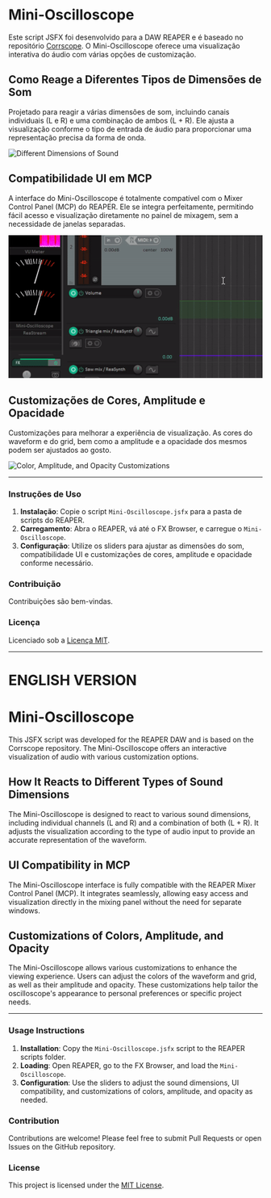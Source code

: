 # Mini-Oscilloscope

Este script JSFX foi desenvolvido para a DAW REAPER e é baseado no repositório [Corrscope](https://github.com/corrscope/corrscope). O Mini-Oscilloscope oferece uma visualização interativa do áudio com várias opções de customização.

## Como Reage a Diferentes Tipos de Dimensões de Som

Projetado para reagir a várias dimensões de som, incluindo canais individuais (L e R) e uma combinação de ambos (L + R). Ele ajusta a visualização conforme o tipo de entrada de áudio para proporcionar uma representação precisa da forma de onda.

![Different Dimensions of Sound](images/waveshapes.gif)

## Compatibilidade UI em MCP

A interface do Mini-Oscilloscope é totalmente compatível com o Mixer Control Panel (MCP) do REAPER. Ele se integra perfeitamente, permitindo fácil acesso e visualização diretamente no painel de mixagem, sem a necessidade de janelas separadas.

![UI Compatibility in MCP](images/MCP.gif)

## Customizações de Cores, Amplitude e Opacidade

Customizações para melhorar a experiência de visualização. As cores do waveform e do grid, bem como a amplitude e a opacidade dos mesmos podem ser ajustados ao gosto.

![Color, Amplitude, and Opacity Customizations](images/colors-configs.gif)

---

### Instruções de Uso

1. **Instalação**: Copie o script `Mini-Oscilloscope.jsfx` para a pasta de scripts do REAPER.
2. **Carregamento**: Abra o REAPER, vá até o FX Browser, e carregue o `Mini-Oscilloscope`.
3. **Configuração**: Utilize os sliders para ajustar as dimensões do som, compatibilidade UI e customizações de cores, amplitude e opacidade conforme necessário.

### Contribuição

Contribuições são bem-vindas.

### Licença

Licenciado sob a [Licença MIT](LICENSE).

------
# ENGLISH VERSION
# Mini-Oscilloscope

This JSFX script was developed for the REAPER DAW and is based on the Corrscope repository. The Mini-Oscilloscope offers an interactive visualization of audio with various customization options.

## How It Reacts to Different Types of Sound Dimensions

The Mini-Oscilloscope is designed to react to various sound dimensions, including individual channels (L and R) and a combination of both (L + R). It adjusts the visualization according to the type of audio input to provide an accurate representation of the waveform.

## UI Compatibility in MCP

The Mini-Oscilloscope interface is fully compatible with the REAPER Mixer Control Panel (MCP). It integrates seamlessly, allowing easy access and visualization directly in the mixing panel without the need for separate windows.

## Customizations of Colors, Amplitude, and Opacity

The Mini-Oscilloscope allows various customizations to enhance the viewing experience. Users can adjust the colors of the waveform and grid, as well as their amplitude and opacity. These customizations help tailor the oscilloscope's appearance to personal preferences or specific project needs.

---

### Usage Instructions

1. **Installation**: Copy the `Mini-Oscilloscope.jsfx` script to the REAPER scripts folder.
2. **Loading**: Open REAPER, go to the FX Browser, and load the `Mini-Oscilloscope`.
3. **Configuration**: Use the sliders to adjust the sound dimensions, UI compatibility, and customizations of colors, amplitude, and opacity as needed.

### Contribution

Contributions are welcome! Please feel free to submit Pull Requests or open Issues on the GitHub repository.

### License

This project is licensed under the [MIT License](LICENSE).
